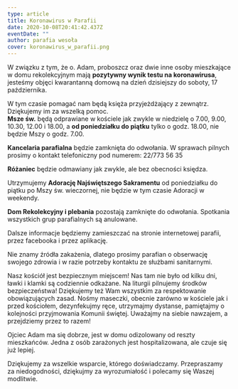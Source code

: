 ```yaml
---
type: article
title: Koronawirus w Parafii
date: 2020-10-08T20:41:42.437Z
eventDate: ""
author: parafia wesoła
cover: koronawirus_w_parafii.png
---
```

<!--StartFragment-->

W związku z tym, że o. Adam, proboszcz oraz dwie inne osoby mieszkające w domu rekolekcyjnym mają **pozytywny wynik testu na koronawirusa**, jesteśmy objęci kwarantanną domową na dzień dzisiejszy do soboty, 17 października. 

W tym czasie pomagać nam będą księża przyjeżdżający z zewnątrz. Dziękujemy im za wszelką pomoc.\
**Msze św.** będą odprawiane w kościele jak zwykle w niedzielę o 7.00, 9.00, 10.30, 12.00 i 18.00, a **od poniedziałku do piątku** tylko o godz. 18.00, nie będzie Mszy o godz. 7.00.

**Kancelaria parafialna** będzie zamknięta do odwołania. W sprawach pilnych prosimy o kontakt telefoniczny pod numerem: 22/773 56 35

**Różaniec** będzie odmawiany jak zwykle, ale bez obecności księdza.

Utrzymujemy **Adorację Najświętszego Sakramentu** od poniedziałku do piątku po Mszy św. wieczornej, nie będzie w tym czasie Adoracji w weekendy.

**Dom Rekolekcyjny i plebania** pozostają zamknięte do odwołania. Spotkania wszystkich grup parafialnych są anulowane.

Dalsze informacje będziemy zamieszczać na stronie internetowej parafii, przez facebooka i przez aplikację.

Nie znamy źródła zakażenia, dlatego prosimy parafian o obserwację swojego zdrowia i w razie potrzeby kontaktu ze służbami sanitarnymi.

Nasz kościół jest bezpiecznym miejscem! Nas tam nie było od kilku dni, ławki i klamki są codziennie odkażane. Na liturgii pilnujemy środków bezpieczeństwa! Dziękujemy też Wam wszystkim za respektowanie obowiązujących zasad. Nośmy maseczki, obecnie zarówno w kościele jak i przed kościołem, dezynfekujmy ręce, utrzymajmy dystanse, pamiętajmy o kolejności przyjmowania Komunii świętej. Uważajmy na siebie nawzajem, a przejdziemy przez to razem!

Ojciec Adam ma się dobrze, jest w domu odizolowany od reszty mieszkańców. Jedna z osób zarażonych jest hospitalizowana, ale czuje się już lepiej.

Dziękujemy za wszelkie wsparcie, którego doświadczamy. Przepraszamy za niedogodności, dziękujmy za wyrozumiałość i polecamy się Waszej modlitwie.

<!--EndFragment-->